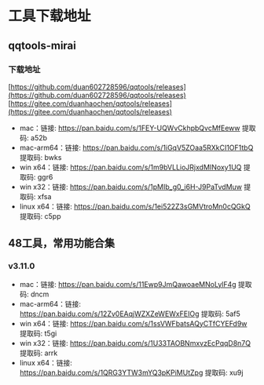 # 工具下载地址

## qqtools-mirai

### 下载地址
[https://github.com/duan602728596/qqtools/releases](https://github.com/duan602728596/qqtools/releases)   
[https://gitee.com/duanhaochen/qqtools/releases](https://gitee.com/duanhaochen/qqtools/releases)
* mac：链接: https://pan.baidu.com/s/1FEY-UQWvCkhpbQvcMfEeww 提取码: a52b
* mac-arm64：链接: https://pan.baidu.com/s/1iGqV5ZOaa5RXkCI1OF1tbQ 提取码: bwks
* win x64：链接: https://pan.baidu.com/s/1m9bVLLioJRjxdMINoxy1UQ 提取码: ggr6
* win x32：链接: https://pan.baidu.com/s/1pMIb_g0_i6H-J9PaTvdMuw 提取码: xfsa
* linux x64：链接: https://pan.baidu.com/s/1ei522Z3sGMVtroMn0cQGkQ 提取码: c5pp

## 48工具，常用功能合集

### v3.11.0
* mac：链接: https://pan.baidu.com/s/11Ewp9JmQawoaeMNoLylF4g 提取码: dncm
* mac-arm64：链接: https://pan.baidu.com/s/12Zv0EAqjWZXZeWEWxFEIOg 提取码: 5af5
* win x64：链接: https://pan.baidu.com/s/1ssVWFbatsAQyCTfCYEFd9w 提取码: t5gi
* win x32：链接: https://pan.baidu.com/s/1U33TAOBNmxvzEcPqqD8n7Q 提取码: arrk
* linux x64：链接: https://pan.baidu.com/s/1QRG3YTW3mYQ3pKPiMUtZpg 提取码: xu9j
